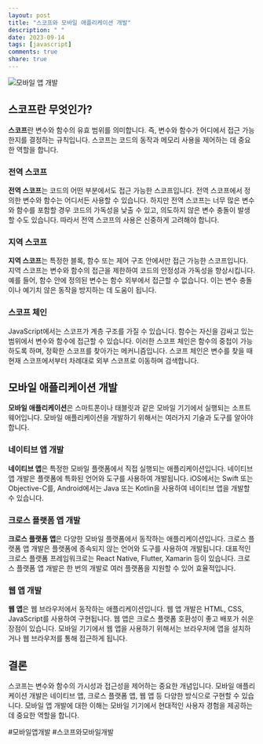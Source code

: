```yaml
---
layout: post
title: "스코프와 모바일 애플리케이션 개발"
description: " "
date: 2023-09-14
tags: [javascript]
comments: true
share: true
---
```


![모바일 앱 개발](https://example.com/mobile-app.jpg)

## 스코프란 무엇인가?

**스코프**란 변수와 함수의 유효 범위를 의미합니다. 즉, 변수와 함수가 어디에서 접근 가능한지를 결정하는 규칙입니다. 스코프는 코드의 동작과 메모리 사용을 제어하는 데 중요한 역할을 합니다.

### 전역 스코프

**전역 스코프**는 코드의 어떤 부분에서도 접근 가능한 스코프입니다. 전역 스코프에서 정의한 변수와 함수는 어디서든 사용할 수 있습니다. 하지만 전역 스코프는 너무 많은 변수와 함수를 포함할 경우 코드의 가독성을 낮출 수 있고, 의도하지 않은 변수 충돌이 발생할 수도 있습니다. 따라서 전역 스코프의 사용은 신중하게 고려해야 합니다.

### 지역 스코프

**지역 스코프**는 특정한 블록, 함수 또는 제어 구조 안에서만 접근 가능한 스코프입니다. 지역 스코프는 변수와 함수의 접근을 제한하여 코드의 안정성과 가독성을 향상시킵니다. 예를 들어, 함수 안에 정의된 변수는 함수 외부에서 접근할 수 없습니다. 이는 변수 충돌이나 예기치 않은 동작을 방지하는 데 도움이 됩니다.

### 스코프 체인

JavaScript에서는 스코프가 계층 구조를 가질 수 있습니다. 함수는 자신을 감싸고 있는 범위에서 변수와 함수에 접근할 수 있습니다. 이러한 스코프 체인은 함수의 중첩이 가능하도록 하며, 정확한 스코프를 찾아가는 메커니즘입니다. 스코프 체인은 변수를 찾을 때 현재 스코프에서부터 차례대로 외부 스코프로 이동하며 검색합니다.

## 모바일 애플리케이션 개발

**모바일 애플리케이션**은 스마트폰이나 태블릿과 같은 모바일 기기에서 실행되는 소프트웨어입니다. 모바일 애플리케이션을 개발하기 위해서는 여러가지 기술과 도구를 알아야 합니다.

### 네이티브 앱 개발

**네이티브 앱**은 특정한 모바일 플랫폼에서 직접 실행되는 애플리케이션입니다. 네이티브 앱 개발은 플랫폼에 특화된 언어와 도구를 사용하여 개발됩니다. iOS에서는 Swift 또는 Objective-C를, Android에서는 Java 또는 Kotlin을 사용하여 네이티브 앱을 개발할 수 있습니다.

### 크로스 플랫폼 앱 개발

**크로스 플랫폼 앱**은 다양한 모바일 플랫폼에서 동작하는 애플리케이션입니다. 크로스 플랫폼 앱 개발은 플랫폼에 종속되지 않는 언어와 도구를 사용하여 개발됩니다. 대표적인 크로스 플랫폼 프레임워크로는 React Native, Flutter, Xamarin 등이 있습니다. 크로스 플랫폼 앱 개발은 한 번의 개발로 여러 플랫폼을 지원할 수 있어 효율적입니다.

### 웹 앱 개발

**웹 앱**은 웹 브라우저에서 동작하는 애플리케이션입니다. 웹 앱 개발은 HTML, CSS, JavaScript를 사용하여 구현됩니다. 웹 앱은 크로스 플랫폼 호환성이 좋고 배포가 쉬운 장점이 있습니다. 모바일 기기에서 웹 앱을 사용하기 위해서는 브라우저에 앱을 설치하거나 웹 브라우저를 통해 접근하게 됩니다.

## 결론

스코프는 변수와 함수의 가시성과 접근성을 제어하는 중요한 개념입니다. 모바일 애플리케이션 개발은 네이티브 앱, 크로스 플랫폼 앱, 웹 앱 등 다양한 방식으로 구현할 수 있습니다. 모바일 앱 개발에 대한 이해는 모바일 기기에서 현대적인 사용자 경험을 제공하는 데 중요한 역할을 합니다.

#모바일앱개발 #스코프와모바일개발